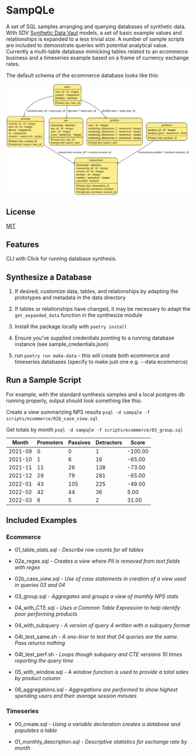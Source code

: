 # SampQLe

A set of SQL samples arranging and querying databases of synthetic data. With SDV [Synthetic Data Vaut](https://sdv.dev) models, a set of basic example values and relationships is expanded to a less trivial size. A number of sample scripts are included to demonstrate queries with potential analytical value. Currently a multi-table database mimicking tables related to an ecommerce business and a timeseries example based on a frame of currency exchange rates.

The default schema of the ecommerce database looks like this:

![Default Schema](default_schema.svg)

## License

[MIT](https://choosealicense.com/licenses/mit/)

## Features

CLI with Click for running database synthesis.

## Synthesize a Database

1. If desired, customize data, tables, and relationships by adapting the prototypes and metadata in the data directory

2. If tables or relationships have changed, it may be necessary to adapt the `get_expanded_data` function in the synthesize module

3. Install the package locally with `poetry install`

4. Ensure you've supplied credentials pointing to a running database instance (see sample_credentials.json)

5. run `poetry run make-data` - this will create both ecommerce and timeseries databases (specify to make just one e.g. --data ecommerce)

## Run a Sample Script

For example, with the standard synthesis samples and a local postgres db running properly, output should look something like this:

Create a view summarizing NPS results `psql -d sampqle -f scripts/ecommerce/02b_case_view.sql`

Get totals by month `psql -d sampqle -f scripts/ecommerce/03_group.sql`

 |  Month  | Promoters | Passives | Detractors |  Score  |
 |---------|-----------|-----------|------------|---------|
 |2021-09 |         0 |         0 |          1 | -100.00|
 |2021-10 |         1 |         6 |         16 |  -65.00|
 |2021-11 |        11 |        26 |        138 |  -73.00|
 |2021-12 |        29 |        79 |        281 |  -65.00|
 |2022-01 |        43 |       105 |        225 |  -49.00|
 |2022-02 |        42 |        44 |         36 |    5.00|
 |2022-03 |         6 |         5 |          2 |   31.00|

## Included Examples

### Ecommerce

+ 01_table_stats.sql - *Describe row counts for all tables*

+ 02a_regex.sql - *Creates a view where PII is removed from text fields with regex*

+ 02b_case_view.sql - *Use of case statements in creation of a view used in queries 03 and 04*

+ 03_group.sql - *Aggregates and groups a view of monthly NPS stats*

+ 04_with_CTE.sql - *Uses a Common Table Expression to help identify poor performing products*

+ 04_with_subquery - *A version of query 4 written with a subquery format*

+ 04t_test_same.sh - *A one-liner to test that 04 queries are the same. Pass returns nothing*

+ 04t_test_perf.sh - *Loops though subquery and CTE versions 10 times reporting the query time*

+ 05_with_window.sql - *A window function is used to provide a total sales by product column*

+ 06_aggregations.sql - *Aggregations are performed to show highest spending users and their average session minutes*

### Timeseries

+ 00_create.sql - *Using a variable declaration creates a database and populates a table*

+ 01_monthly_description.sql - *Descriptive statistics for exchange rate by month*
